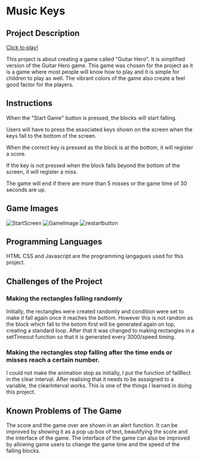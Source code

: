 # Music Keys

## Project Description

[Click to play!](https://eugenelye.github.io/Project1/)

This project is about creating a game called "Guitar Hero". It is simplified version of the Guitar Hero game. This game was chosen for the project as it is a game where most people will know how to play and it is simple for children to play as well. The vibrant colors of the game also create a feel good factor for the players.


## Instructions
When the "Start Game" button is pressed, the blocks will start falling. 

Users will have to press the associated keys shown on the screen when the keys fall to the bottom of the screen. 

When the correct key is pressed as the block is at the bottom, it will register a score. 

If the key is not pressed when the block falls beyond the bottom of the screen, it will register a miss. 

The game will end if there are more than 5 misses or the game time of 30 seconds are up. 

## Game Images

![StartScreen](https://i.ibb.co/nLbM3np/Screenshot-2022-06-09-at-3-33-51-PM.png)
![GameImage](https://i.ibb.co/hLXHXKq/Screenshot-2022-06-09-at-4-03-05-PM.png)
![restartbutton](https://i.ibb.co/s1wsbK0/Screenshot-2022-06-09-at-4-04-50-PM.png)

## Programming Languages 
HTML CSS and Javascript are the programming langagues used for this project. 

## Challenges of the Project    

### Making the rectangles falling randomly
Initially, the rectangles were created randomly and condition were set to make it fall again once it reaches the bottom. However this is not random as the block which fall to the botom first will be generated again on top, creating a standard loop. After that it was changed to making rectangles in a setTimeout function so that it is generated every 3000/speed timing.

### Making the rectangles stop falling after the time ends or misses reach a certain number.
I could not make the animation stop as initially, I put the function of fallRect in the clear interval. After realising that it needs to be asssigned to a variable, the clearInterval works. This is one of the things I learned in doing this project.


## Known Problems of The Game
The score and the game over are shown in an alert function. It can be improved by showing it as a pop up box of text, beautifying the score and the interface of the game. The interface of the game can also be improved by allowing game users to change the game time and the speed of the falling blocks. 
